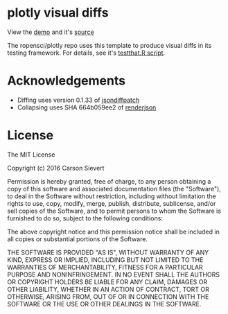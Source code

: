 # plotly visual diffs

View the [demo](http://cpsievert.github.io/plotly-test-table/template/template) and it's [source](https://github.com/cpsievert/plotly-test-table/tree/gh-pages/template/template)

The ropensci/plotly repo uses this template to produce visual diffs in its
testing framework. For details, see it's [testthat.R script](https://github.com/ropensci/plotly/blob/master/tests/testthat.R).

# Acknowledgements

* Diffing uses version 0.1.33 of [jsondiffpatch](https://github.com/benjamine/jsondiffpatch)
* Collapsing uses SHA 664b059ee2 of [renderjson](https://github.com/caldwell/renderjson)

# License 

The MIT License

Copyright (c) 2016 Carson Sievert

Permission is hereby granted, free of charge, to any person obtaining a copy
of this software and associated documentation files (the "Software"), to deal
in the Software without restriction, including without limitation the rights
to use, copy, modify, merge, publish, distribute, sublicense, and/or sell
copies of the Software, and to permit persons to whom the Software is
furnished to do so, subject to the following conditions:

The above copyright notice and this permission notice shall be included in
all copies or substantial portions of the Software.

THE SOFTWARE IS PROVIDED "AS IS", WITHOUT WARRANTY OF ANY KIND, EXPRESS OR
IMPLIED, INCLUDING BUT NOT LIMITED TO THE WARRANTIES OF MERCHANTABILITY,
FITNESS FOR A PARTICULAR PURPOSE AND NONINFRINGEMENT. IN NO EVENT SHALL THE
AUTHORS OR COPYRIGHT HOLDERS BE LIABLE FOR ANY CLAIM, DAMAGES OR OTHER
LIABILITY, WHETHER IN AN ACTION OF CONTRACT, TORT OR OTHERWISE, ARISING FROM,
OUT OF OR IN CONNECTION WITH THE SOFTWARE OR THE USE OR OTHER DEALINGS IN
THE SOFTWARE.
